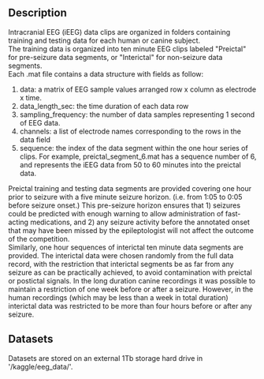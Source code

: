 <html>
<head>
	<title>American Epilepsy Society Seizure Prediction Challenge</title>
</head>
<body>
	<h2>Description</h2>
	<div>
		Intracranial EEG (iEEG) data clips are organized in folders containing training and testing data for each human or canine subject.<br/>
		The training data is organized into ten minute EEG clips labeled "Preictal" for pre-seizure data segments, or "Interictal" for non-seizure data segments.<br/>
		Each .mat file contains a data structure with fields as follow:
		<ol>
			<li>data: a matrix of EEG sample values arranged row x column as electrode x time.</li>
			<li>data_length_sec: the time duration of each data row</li>
			<li>sampling_frequency: the number of data samples representing 1 second of EEG data.</li>
			<li>channels: a list of electrode names corresponding to the rows in the data field</li>
			<li>sequence: the index of the data segment within the one hour series of clips. For example, preictal_segment_6.mat has a sequence number of 6, and represents the iEEG data from 50 to 60 minutes into the preictal data.</li>
		</ol>
		Preictal training and testing data segments are provided covering one hour prior to seizure with a five minute seizure horizon. (i.e. from 1:05 to 0:05 before seizure onset.) This pre-seizure horizon ensures that 1) seizures could be predicted with enough warning to allow administration of fast-acting medications, and 2) any seizure activity before the annotated onset that may have been missed by the epileptologist will not affect the outcome of the competition.<br/>
		Similarly, one hour sequences of interictal ten minute data segments are provided. The interictal data were chosen randomly from the full data record, with the restriction that interictal segments be as far from any seizure as can be practically achieved, to avoid contamination with preictal or postictal signals. In the long duration canine recordings it was possible to maintain a restriction of one week before or after a seizure. However, in the human recordings (which may be less than a week in total duration) interictal data was restricted to be more than four hours before or after any seizure.<br/>
	</div>
	<h2>Datasets</h2>
	<div>Datasets are stored on an external 1Tb storage hard drive in '/kaggle/eeg_data/'.</div>
</body>
</html>